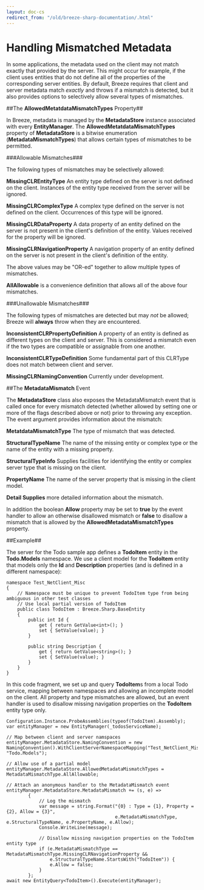 ```yaml
---
layout: doc-cs
redirect_from: "/old/breeze-sharp-documentation/.html"
---
```


# Handling Mismatched Metadata

In some applications, the metadata used on the client may not match exactly that provided by the server.  This might occur for example, if the client uses entities that do not define all of the properties of the corresponding server entities.  By default, Breeze requires that client and server metadata match *exactly* and throws if a mismatch is detected, but it also provides options to selectively allow several types of mismatches.

##The **AllowedMetatdataMismatchTypes** Property##

In Breeze, metadata is managed by the **MetadataStore** instance associated with every **EntityManager**.  The **AllowedMetatdataMismatchTypes** property of **MetadataStore** is a bitwise enumeration (**MetadataMismatchTypes**) that allows certain types of mismatches to be permitted.

###Allowable Mismatches###

The following types of mismatches may be selectively allowed:

**MissingCLREntityType** An entity type defined on the server is not defined on the client.  Instances of the entity type received from the server will be ignored.

**MissingCLRComplexType** A complex type defined on the server is not defined on the client.  Occurrences of this type will be ignored.

**MissingCLRDataProperty** A data property of an entity defined on the server is not present in the client's definition of the entity.  Values received for the property will be ignored.

**MissingCLRNavigationProperty** A navigation property of an entity defined on the server is not present in the client's definition of the entity.  

The above values may be "OR-ed" together to allow multiple types of mismatches.

**AllAllowable** is a convenience definition that allows all of the above four mismatches.

###Unallowable Mismatches###

The following types of mismatches are detected but may *not* be allowed; Breeze will **always** throw when they are encountered.

**InconsistentCLRPropertyDefinition** A property of an entity is defined as different types on the client and server.  This is considered a mismatch even if the two types are compatible or assignable from one another.

**InconsistentCLRTypeDefinition** Some fundamental part of this CLRType does not match between client and server.
 
**MissingCLRNamingConvention** Currently under development.

##The **MetadataMismatch** Event

The **MetadataStore** class also exposes the MetadataMismatch event that is called once for every mismatch detected (whether allowed by setting one or more of the flags described above or not) prior to throwing any exception.  The event argument provides information about the mismatch:

**MetatdataMismatchType** The type of mismatch that was detected.

**StructuralTypeName** The name of the missing entity or complex type or the name of the entity with a missing property.

**StructuralTypeInfo** Supplies facilities for identifying the entity or complex server type that is missing on the client.

**PropertyName** The name of the server property that is missing in the client model.

**Detail Supplies** more detailed information about the mismatch.

In addition the boolean **Allow** property may be set to **true** by the event handler to allow an otherwise disallowed mismatch or **false** to disallow a mismatch that is allowed by the **AllowedMetadataMismatchTypes** property.

##Example##

The server for the Todo sample app defines a **TodoItem** entity in the **Todo.Models** namespace.  We use a client model for the **TodoItem** entity that models only the **Id** and **Description** properties (and is defined in a different namespace):

	namespace Test_NetClient_Misc
	{
	    // Namespace must be unique to prevent TodoItem type from being ambiguous in other test classes
	    // Use local partial version of TodoItem
	    public class TodoItem : Breeze.Sharp.BaseEntity
	    {
	        public int Id {
	            get { return GetValue<int>(); }
	            set { SetValue(value); }
	        }
	
	        public string Description {
	            get { return GetValue<string>(); }
	            set { SetValue(value); }
	        }
	    }
	}

In this code fragment, we set up and query **TodoItem**s from a local Todo service, mapping between namespaces and allowing an incomplete model on the client.  All property and type mismatches are allowed, but an event handler is used to disallow missing navigation properties on the **TodoItem** entity type only.

    Configuration.Instance.ProbeAssemblies(typeof(TodoItem).Assembly);
    var entityManager = new EntityManager(_todosServiceName);

	// Map between client and server namspaces
    entityManager.MetadataStore.NamingConvention = new NamingConvention().WithClientServerNamespaceMapping("Test_NetClient_Misc", "Todo.Models");

    // Allow use of a partial model
    entityManager.MetadataStore.AllowedMetadataMismatchTypes = MetadataMismatchType.AllAllowable;

    // Attach an anonymous handler to the MetadataMismatch event
    entityManager.MetadataStore.MetadataMismatch += (s, e) =>
	        {
	            // Log the mismatch
	            var message = string.Format("{0} : Type = {1}, Property = {2}, Allow = {3}",
			                                e.MetadataMismatchType, e.StructuralTypeName, e.PropertyName, e.Allow);
	            Console.WriteLine(message);
	
	            // Disallow missing navigation properties on the TodoItem entity type
	            if (e.MetadataMismatchType == MetadataMismatchType.MissingCLRNavigationProperty &&
	                e.StructuralTypeName.StartsWith("TodoItem")) {
	                e.Allow = false;
	            }
	        };
	await new EntityQuery<TodoItem>().Execute(entityManager);
